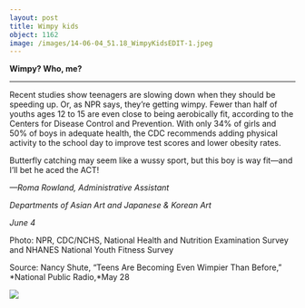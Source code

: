 ```yaml
---
layout: post
title: Wimpy kids
object: 1162
image: /images/14-06-04_51.18_WimpyKidsEDIT-1.jpeg
---
```

**Wimpy? Who, me?**

****

Recent studies show teenagers are slowing down when they should be speeding up. Or, as NPR says, they’re getting wimpy. Fewer than half of youths ages 12 to 15 are even close to being aerobically fit, according to the Centers for Disease Control and Prevention. With only 34% of girls and 50% of boys in adequate health, the CDC recommends adding physical activity to the school day to improve test scores and lower obesity rates.

Butterfly catching may seem like a wussy sport, but this boy is way fit—and I’ll bet he aced the ACT!

*—Roma Rowland, Administrative Assistant*

*Departments of Asian Art and Japanese & Korean Art*

*June 4*

Photo: NPR, CDC/NCHS, National Health and Nutrition Examination Survey and NHANES National Youth Fitness Survey

Source: Nancy Shute, “Teens Are Becoming Even Wimpier Than Before,” *National Public Radio,*May 28

![]({{siteurl.base}}/images/14-06-04_51.18_WimpyKidsEDIT-1.jpeg)
